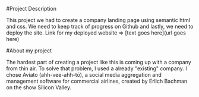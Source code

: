 #Project Description

  This project we had to create a company landing page using semantic html and css.
  We need to keep track of progress on Github and lastly, we need to deploy the
  site. Link for my deployed website => [text goes here](url goes here)

#About my project

  The hardest part of creating a project like this is coming up with a company
  from thin air. To solve that problem, I used a already "existing" company. I
  chose Aviato (ahh-vee-ahh-tō), a social media aggregation and management software
  for commercial airlines, created by Erlich Bachman on the show Silicon Valley.
